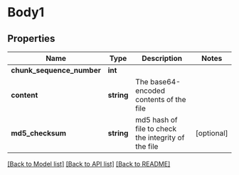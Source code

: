 # Body1

## Properties
Name | Type | Description | Notes
------------ | ------------- | ------------- | -------------
**chunk_sequence_number** | **int** |  | 
**content** | **string** | The base64-encoded contents of the file | 
**md5_checksum** | **string** | md5 hash of file to check the integrity of the file | [optional] 

[[Back to Model list]](../README.md#documentation-for-models) [[Back to API list]](../README.md#documentation-for-api-endpoints) [[Back to README]](../README.md)


